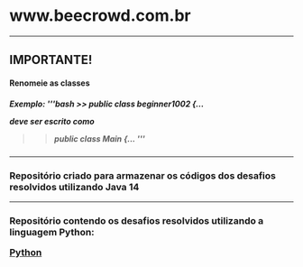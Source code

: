 <h1>www.beecrowd.com.br</h1>

________________________________
<h2> IMPORTANTE!</h2>
<h4> Renomeie as classes</h4>
<h5> Exemplo: 
  '''bash
  >> public class beginner1002 {...
  
  deve ser escrito como 
  >> public class Main {...
'''</h5>

________________________________
<h3>Repositório criado para armazenar os códigos dos desafios resolvidos 
utilizando Java 14 </h3>

________________________________

<h3>Repositório contendo os desafios resolvidos utilizando a linguagem Python:
  
[Python](https://github.com/mikaelsonbraz/Beecrowd.py)</h3>
